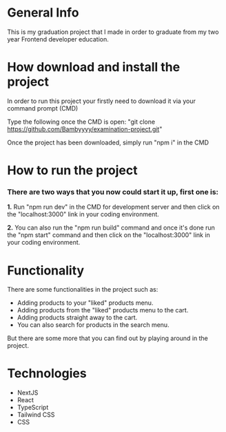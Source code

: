 # General Info

This is my graduation project that I made in order to graduate from my two year Frontend developer education.

# How download and install the project

In order to run this project your firstly need to download it via your command prompt (CMD)

Type the following once the CMD is open: "git clone https://github.com/Bambyyyy/examination-project.git"

Once the project has been downloaded, simply run "npm i" in the CMD

# How to run the project

### There are two ways that you now could start it up, first one is:

**1.** Run "npm run dev" in the CMD for development server and then click on the "localhost:3000" link in your coding environment.

**2.** You can also run the "npm run build" command and once it's done run the "npm start" command and then click on the "localhost:3000" link in your coding environment.

# Functionality

There are some functionalities in the project such as:

- Adding products to your "liked" products menu.
- Adding products from the "liked" products menu to the cart.
- Adding products straight away to the cart.
- You can also search for products in the search menu.

But there are some more that you can find out by playing around in the project.

# Technologies

- NextJS
- React
- TypeScript
- Tailwind CSS
- CSS
